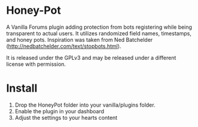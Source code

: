 Honey-Pot
=========

A Vanilla Forums plugin adding protection from bots registering while being transparent to actual users. It utilizes randomized field names, timestamps, and honey pots. Inspiration was taken from Ned Batchelder (http://nedbatchelder.com/text/stopbots.html).

It is released under the GPLv3 and may be released under a different license with permission.

Install
=======
1.	Drop the HoneyPot folder into your vanilla/plugins folder.
2.	Enable the plugin in your dashboard
3.	Adjust the settings to your hearts content